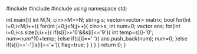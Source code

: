 #include<iostream>
#include<string>
#include<vector>
using namespace std;

int main(){
    int M,N;
    cin>>M>>N;
    string s;
    vector<vector<int>> matrix;
    bool 
    for(int i=0;i<M;i++){
        for(int j=0;j<N;j++){
            cin>>s;
            int num=0;
            vector<int> ans;
            for(int i=0;i<s.size();i++){
                if(s[i]>='0'&&s[i]<='9'){
                    int temp=s[i]-'0';
                    num=num*10+temp;
                }else if(s[i]==' '){
                    ans.push_back(num);
                    num=0;
                }else if(s[i]=='-'||s[i]=='+'){
                    flag=true;
                }
            }
        }
    }
    return 0;
}